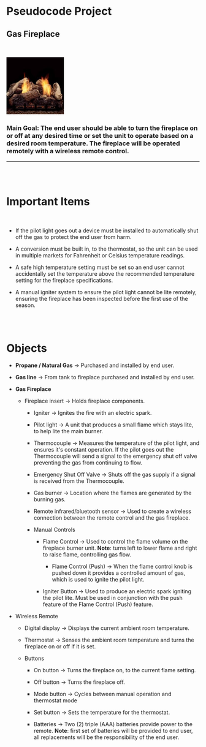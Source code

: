 # **Pseudocode Project**

## Gas Fireplace 
<br> 

<p><img src = './img/fire.jpg' alt = 'Gas Fireplace' width = '150' /></p>

### **Main Goal**: The end user should be able to turn the fireplace on or off at any desired time or set the unit to operate based on a desired room temperature. The fireplace will be operated remotely with a wireless remote control.

<hr>
<br>
<br>

# **Important Items**
<br>

  * If the pilot light goes out a device must be installed to automatically shut off the gas to protect the end user from harm.

 * A conversion must be built in, to the thermostat, so the unit can be used in multiple markets for Fahrenheit or Celsius temperature readings.

  * A safe high temperature setting must be set so an end user cannot accidentally set the temperature above the recommended temperature setting for the fireplace specifications.
  
  * A manual igniter system to ensure the pilot light cannot be lite remotely, ensuring the fireplace has been inspected before the first use of the season.

  <br>
  <br>

  # **Objects**

  * **Propane / Natural Gas** -> Purchased and installed by end user.

  * **Gas line** -> From tank to fireplace purchased and installed by end user.

  * **Gas Fireplace**  

     * Fireplace insert -> Holds fireplace components.

        * Igniter -> Ignites the fire with an electric spark.

        * Pilot light -> A unit that produces a small flame which stays lite, to help lite the main burner.

        * Thermocouple -> Measures the temperature of the pilot light, and ensures it's constant operation. If the pilot goes out the Thermocouple will send a signal to the emergency shut off valve preventing the gas from continuing to flow.

        * Emergency Shut Off Valve -> Shuts off the gas supply if a signal is received from the Thermocouple.

        * Gas burner -> Location where the flames are generated by the burning gas.

        * Remote infrared/bluetooth sensor -> Used to create a wireless connection between the remote control and the gas fireplace.

        * Manual Controls
        
           * Flame Control  -> Used to control the flame volume on the fireplace burner unit. **Note**: turns left to lower flame and right to raise flame, controlling gas flow. 

             * Flame Control (Push) -> When the flame control knob is pushed down it provides a controlled amount of gas, which is used to ignite the pilot light. 

           *  Igniter Button -> Used to produce an electric spark igniting the pilot lite. Must be used in conjunction with the push feature of the Flame Control (Push) feature.

 * Wireless Remote

    * Digital display -> Displays the current ambient room temperature.

    * Thermostat -> Senses the ambient room temperature and turns the fireplace on or off if it is set.

    * Buttons 

       * On button -> Turns the fireplace on, to the current flame setting.

       * Off button -> Turns the fireplace off.

       * Mode button -> Cycles between manual operation and thermostat mode

       * Set button -> Sets the temperature for the thermostat.

       * Batteries -> Two (2) triple (AAA) batteries provide power to the remote. **Note**: first set of batteries will be provided to end user, all replacements will be the responsibility of the end user.



